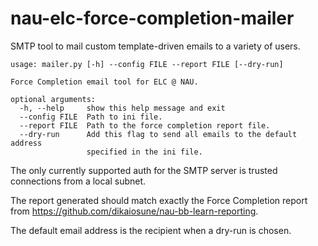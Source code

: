 # nau-elc-force-completion-mailer
SMTP tool to mail custom template-driven emails to a variety of users.

```
usage: mailer.py [-h] --config FILE --report FILE [--dry-run]

Force Completion email tool for ELC @ NAU.

optional arguments:
  -h, --help     show this help message and exit
  --config FILE  Path to ini file.
  --report FILE  Path to the force completion report file.
  --dry-run      Add this flag to send all emails to the default address
                 specified in the ini file.
```

The only currently supported auth for the SMTP server is trusted connections from a local subnet.

The report generated should match exactly the Force Completion report from https://github.com/dikaiosune/nau-bb-learn-reporting.

The default email address is the recipient when a dry-run is chosen.
